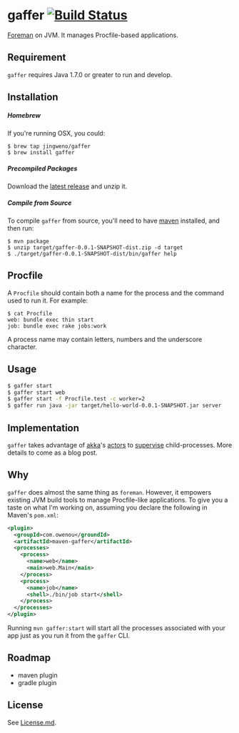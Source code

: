 # gaffer [![Build Status](https://travis-ci.org/jingweno/gaffer.svg?branch=master)](https://travis-ci.org/jingweno/gaffer)

[Foreman](https://github.com/ddollar/foreman) on JVM. It manages Procfile-based applications.

## Requirement

`gaffer` requires Java 1.7.0 or greater to run and develop.

## Installation

##### Homebrew

If you're running OSX, you could:

```
$ brew tap jingweno/gaffer
$ brew install gaffer
```

##### Precompiled Packages

Download the [latest release](https://github.com/jingweno/gaffer/releases) and unzip it.

##### Compile from Source

To compile `gaffer` from source, you'll need to have [maven](http://maven.apache.org/) installed, and then run:

```
$ mvn package
$ unzip target/gaffer-0.0.1-SNAPSHOT-dist.zip -d target
$ ./target/gaffer-0.0.1-SNAPSHOT-dist/bin/gaffer help
```

## Procfile

A `Procfile` should contain both a name for the process and the command used to run it.
For example:

```
$ cat Procfile
web: bundle exec thin start
job: bundle exec rake jobs:work
```
A process name may contain letters, numbers and the underscore character.

## Usage

```sh
$ gaffer start
$ gaffer start web
$ gaffer start -f Procfile.test -c worker=2
$ gaffer run java -jar target/hello-world-0.0.1-SNAPSHOT.jar server
```

## Implementation

`gaffer` takes advantage of [akka](http://akka.io/)'s [actors](http://en.wikipedia.org/wiki/Actor_model) to [supervise](http://doc.akka.io/docs/akka/snapshot/general/supervision.html) child-processes. More details to come as a blog post.

## Why

`gaffer` does almost the same thing as `foreman`.
However, it empowers existing JVM build tools to manage Procfile-like applications.
To give you a taste on what I'm working on, assuming you declare the following in Maven's `pom.xml`:

```xml
<plugin>
  <groupId>com.owenou</groundId>
  <artifactId>maven-gaffer</artifactId>
  <processes>
    <process>
      <name>web</name>
      <main>web.Main</main>
    </process>
    <process>
      <name>job</name>
      <shell>./bin/job start</shell>
    </process>
  </processes>
</plugin>
```

Running `mvn gaffer:start` will start all the processes associated with your app just as you run it from the `gaffer` CLI.

## Roadmap

* maven plugin
* gradle plugin

## License

See [License.md](https://github.com/jingweno/gaffer/blob/master/LICENSE.md).
